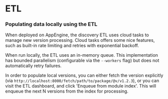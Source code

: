 # ETL

### Populating data locally using the ETL

When deployed on AppEngine, the discovery ETL uses cloud tasks to manage new
version processing. Cloud tasks offers some nice features, such as built-in
rate limiting and retries with exponential backoff.

When run locally, the ETL uses an in-memory queue. This implementation has
bounded parallelism (configurable via the `--workers` flag) but does not
automatically retry failures.

In order to populate local versions, you can either fetch the version explicitly
(via `http://localhost:8000/fetch/path/to/package/@v/v1.2.3`), or you can visit the
ETL dashboard, and click 'Enqueue from module index'.  This will enqueue the
next N versions from the index for processing.
